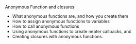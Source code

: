 Anonymous Function and closures

-	What anonymous functions are, and how you create them
-	How to assign anonymous functions to variables
-	How to call anonymous functions
-	Using anonymous functions to create neater callbacks, and
-	Creating closures with anonymous functions.
